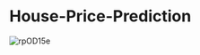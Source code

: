 # House-Price-Prediction
![rpOD15e](https://github.com/raisaurabh44/House-Price-Prediction/assets/139812850/043a5df2-863d-4404-93ec-6f9876d6719b)
